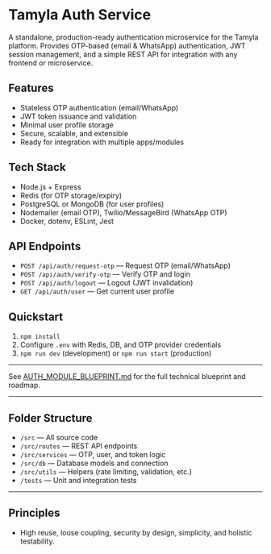 # Tamyla Auth Service

A standalone, production-ready authentication microservice for the Tamyla platform. Provides OTP-based (email & WhatsApp) authentication, JWT session management, and a simple REST API for integration with any frontend or microservice.

## Features
- Stateless OTP authentication (email/WhatsApp)
- JWT token issuance and validation
- Minimal user profile storage
- Secure, scalable, and extensible
- Ready for integration with multiple apps/modules

## Tech Stack
- Node.js + Express
- Redis (for OTP storage/expiry)
- PostgreSQL or MongoDB (for user profiles)
- Nodemailer (email OTP), Twilio/MessageBird (WhatsApp OTP)
- Docker, dotenv, ESLint, Jest

## API Endpoints
- `POST /api/auth/request-otp` — Request OTP (email/WhatsApp)
- `POST /api/auth/verify-otp` — Verify OTP and login
- `POST /api/auth/logout` — Logout (JWT invalidation)
- `GET /api/auth/user` — Get current user profile

## Quickstart
1. `npm install`
2. Configure `.env` with Redis, DB, and OTP provider credentials
3. `npm run dev` (development) or `npm run start` (production)

---

See [AUTH_MODULE_BLUEPRINT.md](../trading-portal/AUTH_MODULE_BLUEPRINT.md) for the full technical blueprint and roadmap.

---

## Folder Structure
- `/src` — All source code
- `/src/routes` — REST API endpoints
- `/src/services` — OTP, user, and token logic
- `/src/db` — Database models and connection
- `/src/utils` — Helpers (rate limiting, validation, etc.)
- `/tests` — Unit and integration tests

---

## Principles
- High reuse, loose coupling, security by design, simplicity, and holistic testability.
